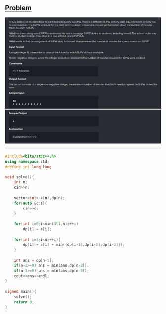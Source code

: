 [Problem](https://www.codechef.com/ZCOPRAC/problems/ZCO14002)
---
![alt image](img/1.png)
![alt image](img/2.png)

---

```cpp
#include<bits/stdc++.h>
using namespace std;
#define int long long

void solve(){
	int n;
	cin>>n;
	
	vector<int> a(n),dp(n);
	for(auto &c:a){
		cin>>c;
	}

	for(int i=0;i<min(3ll,n);++i)
		dp[i] = a[i];

	for(int i=3;i<n;++i){
		dp[i] = a[i] + min({dp[i-1],dp[i-2],dp[i-3]});
	}

	int ans = dp[n-1];
	if(n-2>=0) ans = min(ans,dp[n-2]);
	if(n-3>=0) ans = min(ans,dp[n-3]);
	cout<<ans<<endl;
}

signed main(){
	solve();
	return 0;
}
```